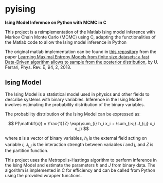 # pyising

**Ising Model Inference on Python with MCMC in C**

This project is a reimplementation of the Matlab Ising model inference with Markov Chain Monte Carlo (MCMC) using C, adapting the functionalities of the Matlab code to allow the Ising model inference in Python

The original matlab implementation can be found in [this repository](https://github.com/UFerrari/Ising_Inference) from the paper [Learning Maximal Entropy Models from finite size datasets: a fast Data-Driven algorithm allows to sample from the posterior distribution](https://journals.aps.org/pre/abstract/10.1103/PhysRevE.94.023301), by U. Ferrari, Phys. Rev. E, 94, 2, 2018.

## Ising Model

The Ising Model is a statistical model used in physics and other fields to describe systems with binary variables. Inference in the Ising Model involves estimating the probability distribution of the binary variables.

The probability distribution of the Ising Model can be expressed as:

$$
P(\mathbf{x}) = \frac{1}{Z} \exp(\sum_{i} h_i x_i + \sum_{i<j} J_{i,j} x_i x_j)
$$

where $\mathbf{x}$ is a vector of binary variables, $h_i$ is the external field acting on variable $i$, $J_{i,j}$ is the interaction strength between variables $i$ and $j$, and $Z$ is the partition function.

This project uses the Metropolis-Hastings algorithm to perform inference in the Ising Model and estimate the parameters $h$ and $J$ from binary data. The algorithm is implemented in C for efficiency and can be called from Python using the provided wrapper functions.
